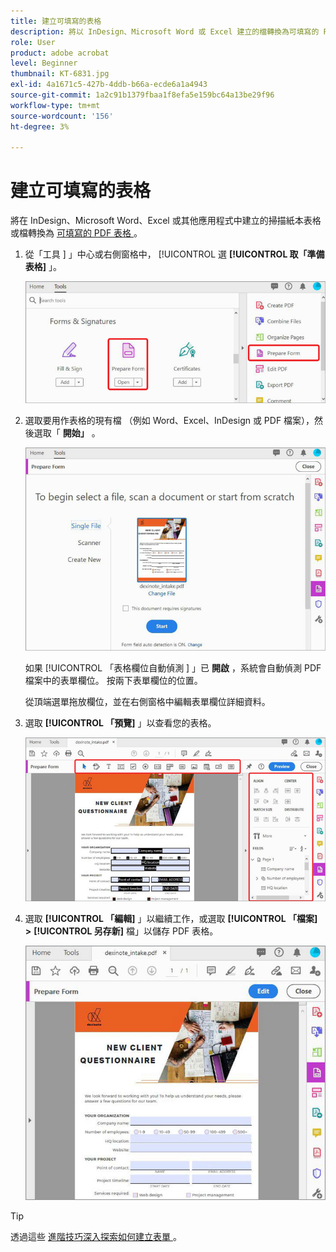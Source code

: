 ```yaml
---
title: 建立可填寫的表格
description: 將以 InDesign、Microsoft Word 或 Excel 建立的檔轉換為可填寫的 PDF 表格
role: User
product: adobe acrobat
level: Beginner
thumbnail: KT-6831.jpg
exl-id: 4a1671c5-427b-4ddb-b66a-ecde6a1a4943
source-git-commit: 1a2c91b1379fbaa1f8efa5e159bc64a13be29f96
workflow-type: tm+mt
source-wordcount: '156'
ht-degree: 3%

---
```


# 建立可填寫的表格

將在 InDesign、Microsoft Word、Excel 或其他應用程式中建立的掃描紙本表格或檔轉換為 [ 可填寫的 PDF 表格 ](https://www.adobe.com/tw/acrobat/online/sign-pdf.html) 。

1. 從「工具 ] 」中心或右側窗格中， [!UICONTROL  選 **[!UICONTROL 取「準備表格]** 」。

   ![表單步驟 1](../assets/Form_1.png)

1. 選取要用作表格的現有檔 （例如 Word、Excel、InDesign 或 PDF 檔案），然後選取「 **開始」** 。

   ![表單步驟 2](../assets/Form_2.png)

   如果 [!UICONTROL  「表格欄位自動偵測 ] 」已 **開啟** ，系統會自動偵測 PDF 檔案中的表單欄位。 按兩下表單欄位的位置。

   從頂端選單拖放欄位，並在右側窗格中編輯表單欄位詳細資料。

1. 選取 **[!UICONTROL 「預覽]** 」以查看您的表格。

   ![表單步驟 3](../assets/Form_3.png)

1. 選取 **[!UICONTROL 「編輯]** 」以繼續工作，或選取 **[!UICONTROL 「檔案]** **>** **[!UICONTROL 另存新]** 檔」以儲存 PDF 表格。

   ![表格步驟 4](../assets/Form_4.png)

>[!TIP]
>
>透過這些 [ 進階技巧深入探索如何建立表單 ](../advanced-tasks/advancedforms.md) 。